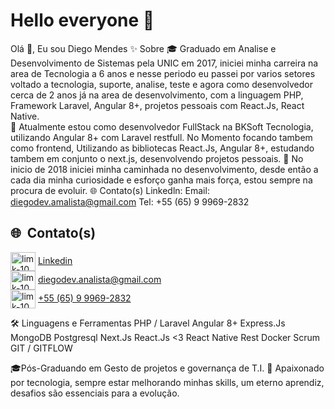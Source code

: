 # Hello everyone 👋

Olá 👋, Eu sou Diego Mendes
✨  Sobre
🎓  Graduado em Analise e Desenvolvimento de Sistemas pela UNIC em 2017, iniciei minha carreira na area de Tecnologia a 6 anos e nesse periodo eu passei por varios setores voltado a tecnologia, suporte, analise, teste e agora como desenvolvedor cerca de 2 anos já na area de desenvolvimento, com a linguagem PHP, Framework Laravel, Angular 8+, projetos pessoais com React.Js, React Native.   
🔭  Atualmente estou como desenvolvedor FullStack na BKSoft Tecnologia, utilizando Angular 8+ com Laravel restfull.
     No Momento focando tambem como frontend, Utilizando as bibliotecas React.Js, Angular 8+, estudando tambem em conjunto o next.js, desenvolvendo projetos pessoais.
🎯  No inicio de 2018 iniciei minha caminhada no desenvolvimento, desde então a cada dia minha curiosidade e esforço ganha mais força, estou sempre na procura de evoluir.
🌐  Contato(s)
Linkedln: 
Email: diegodev.amalista@gmail.com 
Tel: +55 (65) 9 9969-2832

## 🌐&nbsp;&nbsp;Contato(s)

<p align="left">
<img align="center" src="https://cdn.jsdelivr.net/npm/simple-icons@3.0.1/icons/linkedin.svg" alt="limk-10" height="30" width="40" /> <a href="https://www.linkedin.com/in/diego-mendes95 " target="_blank">Linkedin</a> </br>
<img align="center" src="https://cdn.jsdelivr.net/npm/font-awesome-svg-icons@0.1.0/svg/envelope.svg" alt="limk-10" height="30" width="40" /> <a href="mailto: diegodev.analista@gmail.com" target="_blank">diegodev.analista@gmail.com</a> </br>
<img align="center" src="https://www.flaticon.com/svg/static/icons/svg/254/254409.svg" alt="limk-10" height="30" width="40" /> <a href="https://api.whatsapp.com/send?phone=5565999692832" target="_blank">+55 (65) 9 9969-2832</a>
</p>

🛠️  Linguagens e Ferramentas
PHP / Laravel
Angular 8+
Express.Js
MongoDB
Postgresql
Next.Js
React.Js <3
React Native
Rest
Docker
Scrum
GIT / GITFLOW

🎓Pós-Graduando em Gesto de projetos e governança de T.I.
:speech_balloon: Apaixonado por tecnologia, sempre estar melhorando minhas skills, um eterno aprendiz, desafios são essenciais para a evolução.



